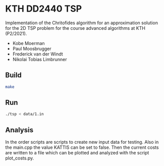 # KTH DD2440 TSP 

Implementation of the Chritofides algorithm for an approximation solution for the 2D TSP problem for the course advanced algorithms at KTH (P2/2021).

* Kobe Moerman
* Paul Moosbrugger
* Frederick van der Windt
* Nikolai Tobias Limbrunner

## Build

```bash 
make
```

## Run

```bash 
./tsp < data/1.in
```

## Analysis 

In the order scripts are scripts to create new input data for testing. Also in the main.cpp the value KATTIS can be set to false. Then the current costs are written to a file which can be plotted and analyzed with the script plot_costs.py.